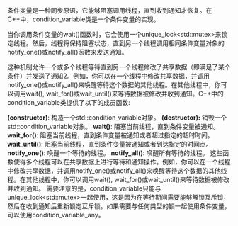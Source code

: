 条件变量是一种同步原语，它能够阻塞调用线程，直到收到通知才恢复。在C++中，condition_variable类是一个条件变量的实现。

当你调用条件变量的wait()函数时，它会使用一个unique_lock\<std::mutex\>来锁定线程。然后，线程将保持阻塞状态，直到另一个线程调用相同条件变量对象的notify_one()或notify_all()函数来发送通知。

这种机制允许一个或多个线程等待直到另一个线程修改了共享数据（即满足了某个条件）并发送了通知2。例如，你可以在一个线程中修改共享数据，并调用notify_one()或notify_all()来唤醒等待这个数据的其他线程。在其他线程中，你可以调用wait(), wait_for()或wait_until()来等待数据被修改并收到通知。C++中的condition_variable类提供了以下的成员函数:

**(constructor)**: 构造一个std::condition_variable对象。
**(destructor):** 销毁一个std::condition_variable对象。
**wait()**: 阻塞当前线程，直到条件变量被通知。
**wait_for()**: 阻塞当前线程，直到条件变量被通知或者超过指定的超时时间。
**wait_until()**: 阻塞当前线程，直到条件变量被通知或者到达指定的时间点。
**notify_one()**: 唤醒一个等待的线程。
**notify_all()**: 唤醒所有等待的线程。
这些函数使得多个线程可以在共享数据上进行等待和通知操作。例如，你可以在一个线程中修改共享数据，并调用notify_one()或notify_all()来唤醒等待这个数据的其他线程。在其他线程中，你可以调用wait(), wait_for()或wait_until()来等待数据被修改并收到通知。
需要注意的是，condition_variable只能与unique_lock\<std::mutex\>一起使用，这是因为在等待期间需要能够解锁互斥锁，然后在收到通知后重新锁定互斥锁。如果需要与任何类型的锁一起使用条件变量，可以使用condition_variable_any。
